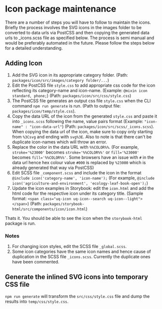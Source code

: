 # Icon package maintenance
There are a number of steps you will have to follow to maintain the icons. Briefly the process involves the SVG icons in the images folder to be converted to data urls via PostCSS and then copying the generated data urls to _icons.scss file as specified below. The process is semi manual and would be preferably automated in the future. Please follow the steps below for a detailed understanding.

## Adding Icon
1. Add the SVG icon in its appropriate category folder. (Path: `packages/icon/src/images/category folder/...`)
2. Edit the PostCSS file `style.css` to add appropriate css code for the icon reflecting its category-name and icon-name. (Example: `@mixin icon standard, phone;`) (Path: `packages/icon/src/css/style.css`) 
3. The PostCSS file generates an output css file `style.css` when the CLI command `npm run generate` is run. (Path to output file: `packages/icon/temp/style.css`). 
4. Copy the data URL of the icon from the generated `style.css` and paste it into `_icons.scss` following the name, value pairs format (Example: `"icon-name" : "icon-data-url"`) (Path: `packages/icon/src/scss/_icons.scss`). When copying the data url of the icon, make sure to copy only starting from `%3Csvg` and ending with `svg%3E`. Also to note is that there can't be duplicate icon-names which will throw an error.
5. Replace the color in the data URL with `%%COLOR%%`. (For example, `stroke='%23000'` becomes `stroke='%%COLOR%%'` or `fill='%23000'` becomes `fill='%%COLOR%%'`. Some browsers have an issue with `#` in the data url hence hex colour value `#000` is replaced by `%23000` which is already generated that way via PostCSS)
6. Edit SCSS file `_component.scss` and include the icon in the format `@include icon('category-name', 'icon-name');` (For example, `@include icon('agriculture-and-environment', 'ecology-leaf-book-open');`)
7. Update the icon examples in Storybook: edit the `icon.html` and add the html code for the respective icon under its category title. (Sample format: `<span class="uq-icon uq-icon--search uq-icon--light"></span>`) (Path: `packages/storybook-html/src/components/icon/icon.html`)

Thats it. You should be able to see the icon when the `storybook-html` package is run.

### Notes
1. For changing icon styles, edit the SCSS file `_global.scss`.
2. Some icon categories have the same icon names and hence cause of duplication in the SCSS file `_icons.scss`. Currently the duplicate ones have been commented.

## Generate the inlined SVG icons into temporary CSS file

`npm run generate` will transform the `src/css/style.css` file and dump the
results into `temp/css/style.css`.
